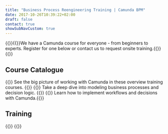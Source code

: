 ```yaml
---
title: "Business Process Reengineering Training | Camunda BPM"
date: 2017-10-26T10:39:22+02:00
draft: false
contact: true
showSubNavCustom: true
---
```

{{<training>}}{{<highlight title="Never stop Learning" btn="Book a training session" btnlink="#training">}}We have a Camunda course for everyone - from beginners to experts. Register for one below or contact us to request onsite training.{{</highlight>}}
{{<news img="megaphone.svg" title="Remote Training" text="We genuinely value our Camunda community and your health and wellbeing matters to us. In light of the global situation with COVID-19, we are now offering our Classroom Trainings remotely. It's the same in-depth, hands-on and interactive training from Camunda experts, delivered directly to your laptop for a limited time at 990€ / $990 excl. VAT. We’ve optimized our training for a virtual experience - 5 hours per day for 5 days. ET: 10am-12pm-break- 1pm-4pm, CEST & SGT: 9am-12pm-break-1pm-3pm" btntext="Register Below" btnlink="/services/training/#training">}}
<br>
<h2 class="light lead">Course Catalogue</h2>
{{<training-overview-section title="Overview Trainings" type="overview" first="true">}}
See the big picture of working with Camunda in these overview training courses.
{{</training-overview-section>}}
{{<training-overview-section title="Modeling Trainings" type="modeling">}}
Take a deep dive into modeling business processes and decision logic.
{{</training-overview-section>}}
{{<training-overview-section title="Developer Trainings" type="developer" last="true">}}
Learn how to implement workflows and decisions with Camunda.{{</training-overview-section>}}
<h2 class="light lead">Training</h2>
<a name="training"></a>
{{<eb-training>}}
{{</training>}}
